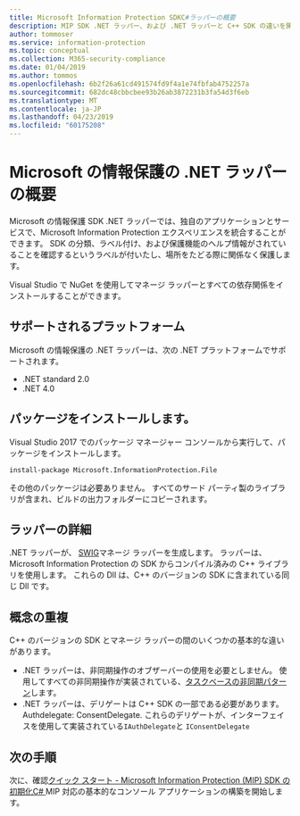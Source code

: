 ```yaml
---
title: Microsoft Information Protection SDKC#ラッパーの概要
description: MIP SDK .NET ラッパー、および .NET ラッパーと C++ SDK の違いを開始する方法の概要。
author: tommoser
ms.service: information-protection
ms.topic: conceptual
ms.collection: M365-security-compliance
ms.date: 01/04/2019
ms.author: tommos
ms.openlocfilehash: 6b2f26a61cd491574fd9f4a1e74fbfab4752257a
ms.sourcegitcommit: 682dc48cbbcbee93b26ab3872231b3fa54d3f6eb
ms.translationtype: MT
ms.contentlocale: ja-JP
ms.lasthandoff: 04/23/2019
ms.locfileid: "60175208"
---
```

# <a name="getting-started-with-the-microsoft-information-protection-net-wrapper"></a>Microsoft の情報保護の .NET ラッパーの概要

Microsoft の情報保護 SDK .NET ラッパーでは、独自のアプリケーションとサービスで、Microsoft Information Protection エクスペリエンスを統合することができます。 SDK の分類、ラベル付け、および保護機能のヘルプ情報がされていることを確認するというラベルが付いたし、場所をたどる際に関係なく保護します。 

Visual Studio で NuGet を使用してマネージ ラッパーとすべての依存関係をインストールすることができます。

## <a name="supported-platforms"></a>サポートされるプラットフォーム

Microsoft の情報保護の .NET ラッパーは、次の .NET プラットフォームでサポートされます。

* .NET standard 2.0
* .NET 4.0

## <a name="installing-the-package"></a>パッケージをインストールします。

Visual Studio 2017 でのパッケージ マネージャー コンソールから実行して、パッケージをインストールします。

`install-package Microsoft.InformationProtection.File`

その他のパッケージは必要ありません。 すべてのサード パーティ製のライブラリが含まれ、ビルドの出力フォルダーにコピーされます。

## <a name="wrapper-details"></a>ラッパーの詳細

.NET ラッパーが、 [SWIG](https://swig.org/)マネージ ラッパーを生成します。 ラッパーは、Microsoft Information Protection の SDK からコンパイル済みの C++ ライブラリを使用します。 これらの Dll は、C++ のバージョンの SDK に含まれている同じ Dll です。

## <a name="concept-overlap"></a>概念の重複

C++ のバージョンの SDK とマネージ ラッパーの間のいくつかの基本的な違いがあります。

* .NET ラッパーは、非同期操作のオブザーバーの使用を必要としません。 使用してすべての非同期操作が実装されている、[タスクベースの非同期パターン](https://docs.microsoft.com/en-us/dotnet/standard/asynchronous-programming-patterns/task-based-asynchronous-pattern-tap)します。
* .NET ラッパーは、デリゲートは C++ SDK の一部である必要があります。Authdelegate: ConsentDelegate. これらのデリゲートが、インターフェイスを使用して実装されている`IAuthDelegate`と `IConsentDelegate`

## <a name="next-steps"></a>次の手順

次に、確認[クイック スタート - Microsoft Information Protection (MIP) SDK の初期化C# ](quick-app-initialization-csharp.md) MIP 対応の基本的なコンソール アプリケーションの構築を開始します。
